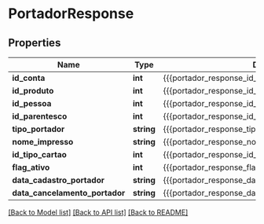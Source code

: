 # PortadorResponse

## Properties
Name | Type | Description | Notes
------------ | ------------- | ------------- | -------------
**id_conta** | **int** | {{{portador_response_id_conta_value}}} | [optional] 
**id_produto** | **int** | {{{portador_response_id_produto_value}}} | [optional] 
**id_pessoa** | **int** | {{{portador_response_id_pessoa_value}}} | [optional] 
**id_parentesco** | **int** | {{{portador_response_id_parentesco_value}}} | [optional] 
**tipo_portador** | **string** | {{{portador_response_tipo_portador_value}}} | [optional] 
**nome_impresso** | **string** | {{{portador_response_nome_impresso_value}}} | [optional] 
**id_tipo_cartao** | **int** | {{{portador_response_id_tipo_cartao_value}}} | [optional] 
**flag_ativo** | **int** | {{{portador_response_flag_ativo_value}}} | [optional] 
**data_cadastro_portador** | **string** | {{{portador_response_data_cadastro_portador_value}}} | [optional] 
**data_cancelamento_portador** | **string** | {{{portador_response_data_cancelamento_portador_value}}} | [optional] 

[[Back to Model list]](../README.md#documentation-for-models) [[Back to API list]](../README.md#documentation-for-api-endpoints) [[Back to README]](../README.md)


